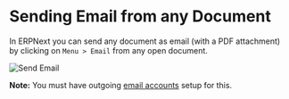 # Sending Email from any Document

In ERPNext you can send any document as email (with a PDF attachment) by clicking on `Menu > Email` from any open document.

<img class="screenshot" alt="Send Email" src="/assets/manual_erpnext_com/img/setup/email/send-email.gif">

**Note:** You must have outgoing [email accounts](/contents/setting-up/email/email-account) setup for this.
